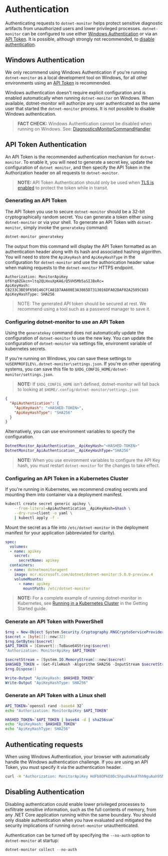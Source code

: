 Authentication
================

Authenticating requests to `dotnet-monitor` helps protect sensitive diagnostic artifacts from unauthorized users and lower privileged processes. `dotnet-monitor` can be configured to use either [Windows Authentication](#windows-authentication) or via an [API Token](#api-token-authentication). It is possible, although strongly not recommended, to [disable authentication](#disabling-authentication).

## Windows Authentication
We only recommend using Windows Authentication if you're running `dotnet-monitor` as a local development tool on Windows, for all other environments using an [API Token](#api-token-authentication) is recommended.

Windows authentication doesn't require explicit configuration and is enabled automatically when running `dotnet-monitor` on Windows. When available, dotnet-monitor will authorize any user authenticated as the same user that started the `dotnet-monitor` process. It is not possible to disable Windows authentication.

> **FACT CHECK:** Windows Authentication cannot be disabled when running on Windows. See: [DiagnosticsMonitorCommandHandler](https://github.com/dotnet/dotnet-monitor/blob/69542c44b7d70a83901b93a73d0ea09b90870bcd/src/Tools/dotnet-monitor/DiagnosticsMonitorCommandHandler.cs#L136)

## API Token Authentication
An API Token is the recommended authentication mechanism for `dotnet-monitor`. To enable it, you will need to generate a secret key, update the configuration of `dotnet monitor`, and then specify the API Token in the Authorization header on all requests to `dotnet-monitor`.

> **NOTE:** API Token Authentication should only be used when [TLS is enabled](#) to protect the token while in transit.

### Generating an API Token

The API Token you use to secure `dotnet-monitor` should be a 32-bit cryptographically random secret. You can generate a token either using `dotnet-monitor` or via your shell. To generate an API Token with `dotnet-monitor`, simply invoke the `generatekey` command:

```powershell
dotnet-monitor generatekey
```

The output from this command will display the API Token formatted as an authentication header along with its hash and associated hashing algorithm. You will need to store the `ApiKeyHash` and `ApiKeyHashType` in the configuration for `dotnet-monitor` and use the authorication header value when making requests to the `dotnet-monitor` HTTPS endpoint.

```
Authorization: MonitorApiKey Uf6Yq8ZGkcn+ltq2QLHxuXpKA6/Q5VH5Mb5aSIJBxRc=
ApiKeyHash: CB233C3BE9F650146CFCA81D7AA608E3A3865D7313016DFA02DAF82A2505C683
ApiKeyHashType: SHA256
```

> NOTE: The generated API token should be secured at rest. We recommend using a tool such as a password manager to save it.

### Configuring dotnet-monitor to use an API Token

Using the `generatekey` command does not automatically update the configuration of `dotnet-monitor` to use the new key. You can update the configuration of `dotnet-monitor` via settings file, environemt variable of kubernetes secrets.

If you're running on Windows, you can save these settings to `%USERPROFILE%\.dotnet-monitor\settings.json`. If you're on other operating systems, you can save this file to `$XDG_CONFIG_HOME/dotnet-monitor/settings.json`.

> **NOTE:** If `$XDG_CONFIG_HOME` isn't defined, dotnet-monitor will fall back to looking at `$HOME/.config/dotnet-monitor/settings.json`

```json
{
  "ApiAuthentication": {
    "ApiKeyHash": "<HASHED-TOKEN>",
    "ApiKeyHashType": "SHA256"
  }
}
```

Alternatively, you can use environment variables to specify the configuration.

```sh
DotnetMonitor_ApiAuthentication__ApiKeyHash="<HASHED-TOKEN>"
DotnetMonitor_ApiAuthentication__ApiKeyHashType="SHA256"
```

> **NOTE:** When you use environment variables to configure the API Key hash, you must restart `dotnet-monitor` for the changes to take effect.

### Configuring an API Token in a Kubernetes Cluster
If you're running in Kubernetes, we recommend creating secrets and mounting them into container via a deployment manifest.

```sh
kubectl create secret generic apikey \
	--from-literal=ApiAuthentication__ApiKeyHash=$hash \
	--dry-run=client -o yaml \
	| kubectl apply -f -
```

Mount the secret as a file into `/etc/dotnet-monitor` in the deployment manifest for your application (abbreviated for clarity).

```yaml
spec:
  volumes:
  - name: apikey
    secret:
      secretName: apikey
  containers:
  - name: dotnetmonitoragent
    image: mcr.microsoft.com/dotnet/dotnet-monitor:5.0.0-preview.4
    volumeMounts:
      - name: apikey
        mountPath: /etc/dotnet-monitor

```

> **NOTE:** For a complete example of running dotnet-monitor in Kubernetes, see [Running in a Kubernetes Cluster](getting-started.md#running-in-a-kubernetes-cluster) in the Getting Started guide.

### Generate an API Token with PowerShell
```powershell
$rng = New-Object System.Security.Cryptography.RNGCryptoServiceProvider
$secret = [byte[]]::new(32)
$rng.GetBytes($secret)
$API_TOKEN = [Convert]::ToBase64String($secret)
"Authorization: MonitorApiKey $API_TOKEN"

$secretStream = [System.IO.MemoryStream]::new($secret)
$HASHED_TOKEN = (Get-FileHash -Algorithm SHA256 -InputStream $secretStream).Hash
$rng.Dispose()

Write-Output "ApiKeyHash: $HASHED_TOKEN"
Write-Output "ApiKeyHashType: SHA256"
```

### Generate an API Token with a Linux shell

```sh
API_TOKEN=`openssl rand -base64 32`
echo "Authorization: MonitorApiKey $API_TOKEN"

HASHED_TOKEN=`$API_TOKEN | base64 -d | sha256sum`
echo "ApiKeyHash: $HASHED_TOKEN"
echo "ApiKeyHashType: SHA256"
```

## Authenticating requests
When using Windows Authentication, your browser with automatically handle the Windows authentication challenge. If you are using an API Token, you must specify it via the authentication header.

```sh
curl -H "Authorization: MonitorApiKey HdFb8OPkE0Dc5hpu0kAxA7hhNguAah9SNUFftlP2Dk0=" https://localhost:52323/processes
```



## Disabling Authentication

Disabling authentication could enable lower privileged processes to exfiltrate sensitive information, such as the full contents of memory, from any .NET Core application running within the same boundary. You should only disable authentication when you have evaluated and mitigated the security implications of running `dotnet-monitor` unauthenticated.

Authentication can be turned off by specifying the `--no-auth` option to `dotnet-monitor` at startup:
```powershell
dotnet-monitor collect --no-auth
```

